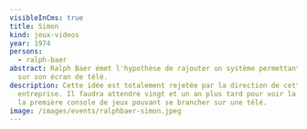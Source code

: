 ```yaml
---
visibleInCms: true
title: Simon
kind: jeux-videos
year: 1974
persons:
  - ralph-baer
abstract: Ralph Baer émet l'hypothèse de rajouter un système permettant de jouer
  sur son écran de télé.
description: Cette idée est totalement rejetée par la direction de cette
  entreprise. Il faudra attendre vingt et un an plus tard pour voir la sortie de
  la première console de jeux pouvant se brancher sur une télé.
image: /images/events/ralphbaer-simon.jpeg
---
```


